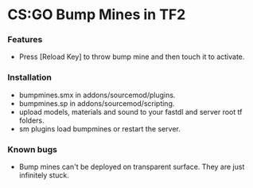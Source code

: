 # CS:GO Bump Mines in TF2

### Features
- Press \[Reload Key\] to throw bump mine and then touch it to activate.

### Installation
- bumpmines.smx in addons/sourcemod/plugins.
- bumpmines.sp in addons/sourcemod/scripting.
- upload models, materials and sound to your fastdl and server root tf folders.
- sm plugins load bumpmines or restart the server.

### Known bugs
- Bump mines can't be deployed on transparent surface. They are just infinitely stuck.
